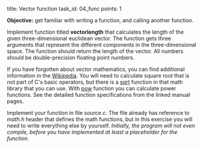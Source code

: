 title: Vector function
task_id: 04_func
points: 1


**Objective:** get familiar with writing a function, and calling
  another function.

Implement function titled **vectorlength** that calculates the length
of the given three-dimensional euclidean vector. The function gets
three arguments that represent the different components in the
three-dimensional space. The function should return the length of the
vector. All numbers should be double-precision floating point numbers.

If you have forgotten about vector mathematics, you can find
additional information in the [Wikipedia]. You will need to calculate
square root that is not part of C's basic operators, but there is a
[sqrt] function in that math library that you can use. With [pow]
function you can calculate power functions. See the detailed function
specifications from the linked manual pages.

[Wikipedia]: https://en.wikipedia.org/wiki/Euclidean_vector
[sqrt]: http://linux.die.net/man/3/sqrt
[pow]: http://linux.die.net/man/3/pow

Implement your function in file *source.c*. The file already has
reference to *math.h* header that defines the math functions, but in
this exercise you will need to write everything else by
yourself. *Initially, the program will not even compile, before you
have implemented at least a placeholder for the function.*
